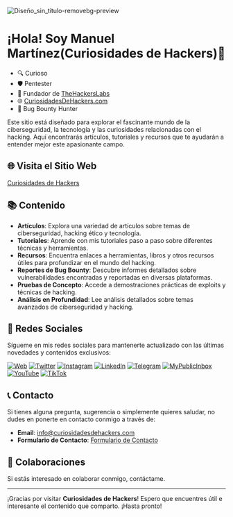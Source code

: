 ![Diseño_sin_título-removebg-preview](https://github.com/user-attachments/assets/58899486-4a42-4ca3-82d8-29ca9bb93f07)


# ¡Hola! Soy Manuel Martínez(**Curiosidades de Hackers**)👋

- 🔍 Curioso
- 🛡️ Pentester
- 🏢 Fundador de [TheHackersLabs](https://thehackerslabs.com)
- 🌐 [CuriosidadesDeHackers.com](https://curiosidadesdehackers.com)
- 🐛 Bug Bounty Hunter
  
Este sitio está diseñado para explorar el fascinante mundo de la ciberseguridad, la tecnología y las curiosidades relacionadas con el hacking. Aquí encontrarás artículos, tutoriales y recursos que te ayudarán a entender mejor este apasionante campo.

## 🌐 Visita el Sitio Web

[Curiosidades de Hackers](https://curiosidadesdehackers.com/)

## 📚 Contenido

- **Artículos**: Explora una variedad de artículos sobre temas de ciberseguridad, hacking ético y tecnología.
- **Tutoriales**: Aprende con mis tutoriales paso a paso sobre diferentes técnicas y herramientas.
- **Recursos**: Encuentra enlaces a herramientas, libros y otros recursos útiles para profundizar en el mundo del hacking.
- **Reportes de Bug Bounty**: Descubre informes detallados sobre vulnerabilidades encontradas y reportadas en diversas plataformas.
- **Pruebas de Concepto**: Accede a demostraciones prácticas de exploits y técnicas de hacking.
- **Análisis en Profundidad**: Lee análisis detallados sobre temas avanzados de ciberseguridad y hacking.

## 🔗 Redes Sociales

Sígueme en mis redes sociales para mantenerte actualizado con las últimas novedades y contenidos exclusivos:

[![Web](https://img.shields.io/badge/Sitio_Web-009ee1?style=for-the-badge&logo=Firefox&logoColor=white)](https://www.curiosidadesdehackers.com)
[![Twitter](https://img.shields.io/badge/-Twitter-1DA1F2?style=for-the-badge&logo=twitter&logoColor=white)](https://twitter.com/HackersCuriosos)
[![Instagram](https://img.shields.io/badge/-Instagram-E4405F?style=for-the-badge&logo=instagram&logoColor=white)](https://www.instagram.com/curiosidadesdehackers/)
[![LinkedIn](https://img.shields.io/badge/-LinkedIn-0077B5?style=for-the-badge&logo=linkedin&logoColor=white)](https://es.linkedin.com/in/manuel-mart%C3%ADnez-curiosidades-de-hackers-55b245289)
[![Telegram](https://img.shields.io/badge/-Telegram-2CA5E0?style=for-the-badge&logo=telegram&logoColor=white)](https://t.me/CuriosidadesDeHackers)
[![MyPublicInbox](https://img.shields.io/badge/-MyPublicInbox-FFA500?style=for-the-badge&logo=mail.ru&logoColor=white)](https://www.mypublicinbox.com/CuriosidadesDeHackers)
[![YouTube](https://img.shields.io/badge/-YouTube-FF0000?style=for-the-badge&logo=youtube&logoColor=white)](https://www.youtube.com/channel/UCyFq3OKciq3VMNpTmzV1XTA)
[![TikTok](https://img.shields.io/badge/-TikTok-000000?style=for-the-badge&logo=tiktok&logoColor=white)](https://www.tiktok.com/@curiosidadesdehackers)

## 📞 Contacto

Si tienes alguna pregunta, sugerencia o simplemente quieres saludar, no dudes en ponerte en contacto conmigo a través de:

- **Email**: [info@curiosidadesdehackers.com](mailto:info@curiosidadesdehackers.com)
- **Formulario de Contacto**: [Formulario de Contacto](https://curiosidadesdehackers.com/contacto)

## 🤝 Colaboraciones

Si estás interesado en colaborar conmigo, contáctame.

---

¡Gracias por visitar **Curiosidades de Hackers**! Espero que encuentres útil e interesante el contenido que comparto. ¡Hasta pronto!
